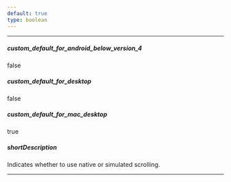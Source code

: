 ```yaml
---
default: true
type: boolean
---
```

---
##### custom_default_for_android_below_version_4
false

##### custom_default_for_desktop
false

##### custom_default_for_mac_desktop
true

##### shortDescription
Indicates whether to use native or simulated scrolling.

---
